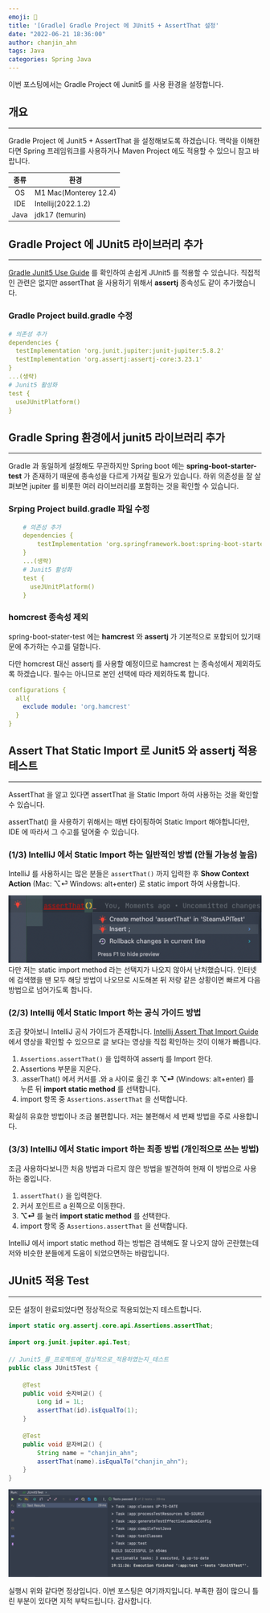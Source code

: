 ```yaml
---
emoji: 👻
title: '[Gradle] Gradle Project 에 JUnit5 + AssertThat 설정'
date: "2022-06-21 18:36:00"
author: chanjin_ahn
tags: Java
categories: Spring Java
---
```


이번 포스팅에서는 Gradle Project 에 Junit5 를 사용 환경을 설정합니다.

## 개요

---

Gradle Project 에 Junit5 + AssertThat 을 설정해보도록 하겠습니다. 맥락을 이해한다면 Spring 프레임워크를 사용하거나 Maven Project 에도 적용할 수 있으니 참고 바랍니다.

| 종류  | 환경                    |
|:---:|-----------------------|
| OS  | M1 Mac(Monterey 12.4) |
| IDE | Intellij(2022.1.2)    |
| Java | jdk17 (temurin) |

## Gradle Project 에 JUnit5 라이브러리 추가

---

[Gradle Junit5 Use Guide](https://docs.gradle.org/current/userguide/java_testing.html#using_junit5)
를 확인하여 손쉽게 JUnit5 를 적용할 수 있습니다. 직접적인 관련은 없지만 assertThat 을 사용하기 위해서 **assertj** 종속성도 같이 추가했습니다.

### Gradle Project build.gradle 수정

```yaml
# 의존성 추가
dependencies {
  testImplementation 'org.junit.jupiter:junit-jupiter:5.8.2'
  testImplementation 'org.assertj:assertj-core:3.23.1'
}
...(생략)
# Junit5 활성화
test {
  useJUnitPlatform()
}
```

## Gradle Spring 환경에서 junit5 라이브러리 추가

---

Gradle 과 동일하게 설정해도 무관하지만 Spring boot 에는 **spring-boot-starter-test** 가 존재하기 때문에 종속성을 다르게 가져갈 필요가 있습니다.
하위 의존성을 잘 살펴보면 jupiter 를 비롯한 여러 라이브러리를 포함하는 것을 확인할 수 있습니다.

### Srping Project build.gradle 파일 수정

```yaml
    # 의존성 추가
    dependencies {
        testImplementation 'org.springframework.boot:spring-boot-starter-test:2.7.0'
    }
    ...(생략)
    # Junit5 활성화
    test {
      useJUnitPlatform()
    }
```

### homcrest 종속성 제외

spring-boot-stater-test 에는 **hamcrest** 와 **assertj** 가 기본적으로 포함되어 있기때문에 추가하는 수고를 덜합니다.

다만 homcrest 대신 assertj 를 사용할 예정이므로 hamcrest 는 종속성에서 제외하도록 하겠습니다. 필수는 아니므로 본인 선택에 따라 제외하도록 합니다.

```yaml
configurations {
  all{
    exclude module: 'org.hamcrest'
  }
}
```

## Assert That Static Import 로 Junit5 와 assertj 적용 테스트

---
AssertThat 을 알고 있다면 assertThat 을 Static Import 하여 사용하는 것을 확인할 수 있습니다.

assertThat() 을 사용하기 위해서는 매번 타이핑하여 Static Import 해야합니다만, IDE 에 따라서 그 수고를 덜어줄 수 있습니다.

### (1/3) IntelliJ 에서 Static Import 하는  일반적인 방법 (안될 가능성 높음)

 IntelliJ 를 사용하시는 많은 분들은 `assertThat()` 까지 입력한 후 **Show Context Action** (Mac: ⌥⏎ Windows: alt+enter) 로 static import 하여 사용합니다.

![not found static import method](JUnit5-assertThat_not_found_static_import.png)
다만 저는 static import method 라는 선택지가 나오지 않아서 난처했습니다. 인터넷에 검색했을 땐 모두 해당 방법이 나오므로 시도해본 뒤 저랑 같은 상황이면 빠르게 다음 방법으로 넘어가도록 합니다.

### (2/3) Intellij 에서 Static Import 하는 공식 가이드 방법

조금 찾아보니 IntelliJ 공식 가이드가 존재합니다.
[Intellij Assert That Import Guide](https://www.jetbrains.com/idea/guide/tips/assert-that/) 에서 영상을 확인할 수 있으므로 글 보다는 영상을 직접 확인하는 것이 이해가 빠릅니다.

1. `Assertions.assertThat()` 을 입력하여 assertj 를 Import 한다.
2. Assertions 부분을 지운다.
3. .asserThat() 에서 커서를 .와 a 사이로 옮긴 후 **⌥⏎** (Windows: alt+enter) 를 누른 뒤 **import static method** 를 선택합니다.
4. import 항목 중 `Assertions.assertThat` 을 선택합니다.

확실히 유효한 방법이나 조금 불편합니다. 저는 불편해서 세 번째 방법을 주로 사용합니다.

### (3/3) IntelliJ 에서 Static import 하는 최종 방법 (개인적으로 쓰는 방법)

조금 사용하다보니깐 처음 방법과 다르지 않은 방법을 발견하여 현재 이 방법으로 사용하는 중입니다.

1. `assertThat()` 을 입력한다.
2. 커서 포인트르 a 왼쪽으로 이동한다.
3. **⌥⏎** 를 눌러 **import static method** 를 선택한다.
4. import 항목 중 `Assertions.assertThat` 을 선택합니다.

IntelliJ 에서 import static method 하는 방법은 검색해도 잘 나오지 않아 곤란했는데 저와 비슷한 분들에게 도움이 되었으면하는 바람입니다.

## JUnit5 적용 Test

---

모든 설정이 완료되었다면 정상적으로 적용되었는지 테스트합니다.

```java
import static org.assertj.core.api.Assertions.assertThat;

import org.junit.jupiter.api.Test;

// Junit5_를_프로젝트에_정상적으로_적용하였는지_테스트
public class JUnit5Test {

    @Test
    public void 숫자비교() {
        Long id = 1L;
        assertThat(id).isEqualTo(1);
    }

    @Test
    public void 문자비교() {
        String name = "chanjin_ahn";
        assertThat(name).isEqualTo("chanjin_ahn");
    }
}
```

![JUnit5 Test](JUnit5-test.png)

실행시 위와 같다면 정상입니다. 이번 포스팅은 여기까지입니다. 부족한 점이 많으니 틀린 부분이 있다면 지적 부탁드립니다. 감사합니다.

``` toc
```
